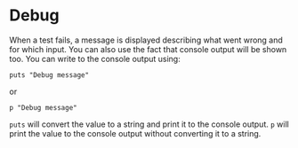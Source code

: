# Debug

When a test fails, a message is displayed describing what went wrong and for which input. You can also use the fact that console output will be shown too. You can write to the console output using:

```crystal
puts "Debug message"
```

or

```crystal
p "Debug message"
```

`puts` will convert the value to a string and print it to the console output.
`p` will print the value to the console output without converting it to a string.
